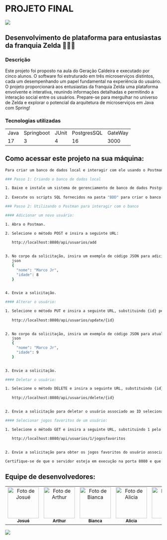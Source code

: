 # PROJETO FINAL 

 <img src="https://cdn0.vox-cdn.com/assets/4599351/spider-chase.gif"/>

 ## Desenvolvimento de plataforma para entusiastas da franquia Zelda 🧝🏻‍♂️

### Descrição
Este projeto foi proposto na aula do Geração Caldeira e executado por cinco alunos. O software foi estruturado em três microserviços distintos, cada um desempenhando um papel fundamental na experiência do usuário.
O projeto proporcionará aos entusiastas da franquia Zelda uma plataforma envolvente e interativa, reunindo informações detalhadas e permitindo a interação social entre os usuários. Prepare-se para mergulhar no universo de Zelda e explorar o potencial da arquitetura de microserviços em Java com Spring!

### Tecnologias utilizadas

<table>
  <tr>  
    <td>Java</td>
    <td>Springboot</td>
    <td>JUnit</td>
    <td>PostgresSQL</td>
    <td>GateWay</td>
    </tr>
  <tr>
    <td>17</td>
    <td>3</td>
    <td>4</td>
    <td>16</td>
    <td>3000</td>
  </tr>  
</table>

## Como acessar este projeto na sua máquina:
```bash
Para criar um banco de dados local e interagir com ele usando o Postman, você pode seguir o passo a passo abaixo:

### Passo 1: Criando o banco de dados local

1. Baixe e instale um sistema de gerenciamento de banco de dados PostgreSQL em sua máquina local, se ainda não tiver.
   
2. Execute os scripts SQL fornecidos na pasta "BDD" para criar o banco de dados e as tabelas.

### Passo 2: Utilizando o Postman para interagir com o banco

#### Adicionar um novo usuário:

1. Abra o Postman.

2. Selecione o método POST e insira a seguinte URL:
   
   http://localhost:8080/api/usuarios/add
   

3. No corpo da solicitação, insira um exemplo de código JSON para adicionar um novo usuário:
   json
   {
     "nome": "Marco Jr",
     "idade": 8
   }
   

4. Envie a solicitação.

#### Alterar o usuário:

1. Selecione o método PUT e insira a seguinte URL, substituindo {id} pelo ID do usuário desejado:
   
   http://localhost:8080/api/usuarios/update/{id}
   

2. No corpo da solicitação, insira um exemplo de código JSON para atualizar o usuário:
   json
   {
     "nome": "Marco Jr",
     "idade": 9
   }
   

3. Envie a solicitação.

#### Deletar o usuário:

1. Selecione o método DELETE e insira a seguinte URL, substituindo {id} pelo ID do usuário desejado:
   
   http://localhost:8080/api/usuarios/delete/{id}
   

2. Envie a solicitação para deletar o usuário associado ao ID selecionado.

#### Selecionar jogos favoritos de um usuário:

1. Selecione o método GET e insira a seguinte URL, substituindo 1 pelo ID do usuário desejado:
   
   http://localhost:8080/api/usuarios/1/jogosfavoritos
   

2. Envie a solicitação para obter os jogos favoritos do usuário associado ao ID selecionado.

Certifique-se de que o servidor esteja em execução na porta 8080 e que as URLs estejam corretas.
```

## Equipe de desenvolvedores:

<table>
  <tr>
    <td align="center">
      <a href="https://github.com/josuedevgit">
       <img src="https://github.com/josuedevgit/projeto-final/assets/116842009/afc34544-0cfa-4a99-b0e5-462c416c775d" 
       "smartCard-inline " width="100px;" alt="Foto de Josué"/><br>
        <sub>
          <b>Josué</b>
        </sub>
      </a>
    </td>
    <td align="center">
      <a href="https://github.com/0hTutu">
        <img src="https://github.com/josuedevgit/projeto-final/assets/116842009/03bb68e0-eacd-4dfc-94df-f32be4bcf463"
          "smartCard-inline" width="100px;" alt="Foto de Arthur"/><br>
        <sub>
          <b>Arthur</b>
        </sub>
      </a>
    </td>
    <td align="center">
      <a href="https://github.com/biancaoliveirx">
        <img src="https://github.com/josuedevgit/projeto-final/assets/116842009/0692cbd5-800c-441a-a9d6-d60e48a43de4"
          "smartCard-inline" width="100px;" alt="Foto de Bianca"/><br>
        <sub>
          <b>Bianca</b>
        </sub>
      </a>
    </td>
    <td align="center">
      <a href="https://github.com/Aliciafrom0">
        <img src="https://github.com/josuedevgit/projeto-final/assets/116842009/2a3cf827-f0ca-4bd7-a188-844b8e2be35f"
          "smartCard-inline" width="100px;" alt="Foto de Alicia"/><br>
        <sub>
          <b>Alicia</b>
        </sub>
      </a>
    </td>
    <td align="center">
      <a href="https://github.com/sdksantana">
        <img src="https://github.com/josuedevgit/projeto-final/assets/116842009/c983d34a-4cd2-4153-ab27-24b84229d11c"
          "smartCard-inline" width="100px;" alt="Foto de Kah"/><br>
        <sub>
          <b>Kah</b>
        </sub>
      </a>
    </td>
  </tr>
</table>

<img src="https://78.media.tumblr.com/eceb4c1e8c552563ef13ca148d33818b/tumblr_p1b5oaj3681v3suvbo4_400.gif"/>

